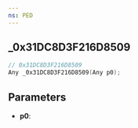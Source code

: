 ```yaml
---
ns: PED
---
```

## _0x31DC8D3F216D8509

```c
// 0x31DC8D3F216D8509
Any _0x31DC8D3F216D8509(Any p0);
```

## Parameters
* **p0**:

